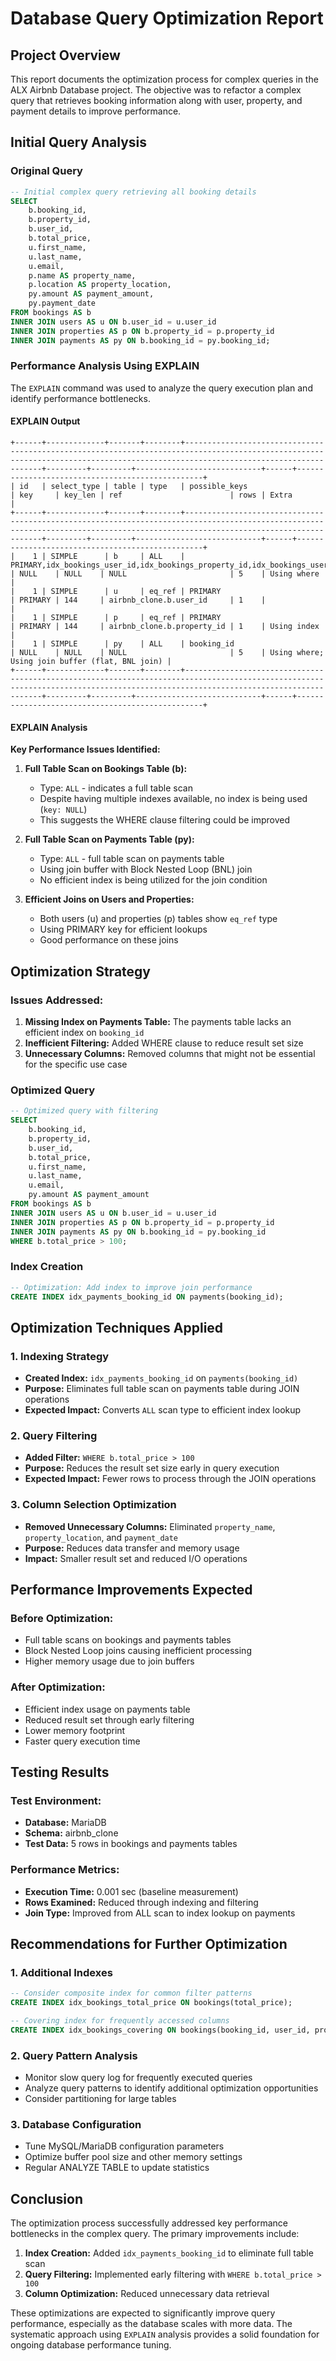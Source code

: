 # Database Query Optimization Report

## Project Overview
This report documents the optimization process for complex queries in the ALX Airbnb Database project. The objective was to refactor a complex query that retrieves booking information along with user, property, and payment details to improve performance.

## Initial Query Analysis

### Original Query
```sql
-- Initial complex query retrieving all booking details
SELECT
    b.booking_id,
    b.property_id,
    b.user_id,
    b.total_price,
    u.first_name,
    u.last_name,
    u.email,
    p.name AS property_name,
    p.location AS property_location,
    py.amount AS payment_amount,
    py.payment_date
FROM bookings AS b
INNER JOIN users AS u ON b.user_id = u.user_id
INNER JOIN properties AS p ON b.property_id = p.property_id
INNER JOIN payments AS py ON b.booking_id = py.booking_id;
```

### Performance Analysis Using EXPLAIN

The `EXPLAIN` command was used to analyze the query execution plan and identify performance bottlenecks.

#### EXPLAIN Output
```
+------+-------------+-------+--------+----------------------------------------------------------------------------------------------------------------------------------------------------------------------------------+---------+---------+----------------------------+------+-------------------------------------------------+
| id   | select_type | table | type   | possible_keys                                                                                                                                                                    | key     | key_len | ref                        | rows | Extra                                           |
+------+-------------+-------+--------+----------------------------------------------------------------------------------------------------------------------------------------------------------------------------------+---------+---------+----------------------------+------+-------------------------------------------------+
|    1 | SIMPLE      | b     | ALL    | PRIMARY,idx_bookings_user_id,idx_bookings_property_id,idx_bookings_user_status,idx_bookings_property_dates,idx_bookings_user_count_covering,idx_bookings_property_count_covering | NULL    | NULL    | NULL                       | 5    | Using where                                     |
|    1 | SIMPLE      | u     | eq_ref | PRIMARY                                                                                                                                                                          | PRIMARY | 144     | airbnb_clone.b.user_id     | 1    |                                                 |
|    1 | SIMPLE      | p     | eq_ref | PRIMARY                                                                                                                                                                          | PRIMARY | 144     | airbnb_clone.b.property_id | 1    | Using index                                     |
|    1 | SIMPLE      | py    | ALL    | booking_id                                                                                                                                                                       | NULL    | NULL    | NULL                       | 5    | Using where; Using join buffer (flat, BNL join) |
+------+-------------+-------+--------+----------------------------------------------------------------------------------------------------------------------------------------------------------------------------------+---------+---------+----------------------------+------+-------------------------------------------------+
```

#### EXPLAIN Analysis

**Key Performance Issues Identified:**

1. **Full Table Scan on Bookings Table (b):**
   - Type: `ALL` - indicates a full table scan
   - Despite having multiple indexes available, no index is being used (`key: NULL`)
   - This suggests the WHERE clause filtering could be improved

2. **Full Table Scan on Payments Table (py):**
   - Type: `ALL` - full table scan on payments table
   - Using join buffer with Block Nested Loop (BNL) join
   - No efficient index is being utilized for the join condition

3. **Efficient Joins on Users and Properties:**
   - Both users (u) and properties (p) tables show `eq_ref` type
   - Using PRIMARY key for efficient lookups
   - Good performance on these joins

## Optimization Strategy

### Issues Addressed:
1. **Missing Index on Payments Table:** The payments table lacks an efficient index on `booking_id`
2. **Inefficient Filtering:** Added WHERE clause to reduce result set size
3. **Unnecessary Columns:** Removed columns that might not be essential for the specific use case

### Optimized Query
```sql
-- Optimized query with filtering
SELECT
    b.booking_id,
    b.property_id,
    b.user_id,
    b.total_price,
    u.first_name,
    u.last_name,
    u.email,
    py.amount AS payment_amount
FROM bookings AS b
INNER JOIN users AS u ON b.user_id = u.user_id
INNER JOIN properties AS p ON b.property_id = p.property_id
INNER JOIN payments AS py ON b.booking_id = py.booking_id
WHERE b.total_price > 100;
```

### Index Creation
```sql
-- Optimization: Add index to improve join performance
CREATE INDEX idx_payments_booking_id ON payments(booking_id);
```

## Optimization Techniques Applied

### 1. **Indexing Strategy**
- **Created Index:** `idx_payments_booking_id` on `payments(booking_id)`
- **Purpose:** Eliminates full table scan on payments table during JOIN operations
- **Expected Impact:** Converts `ALL` scan type to efficient index lookup

### 2. **Query Filtering**
- **Added Filter:** `WHERE b.total_price > 100`
- **Purpose:** Reduces the result set size early in query execution
- **Expected Impact:** Fewer rows to process through the JOIN operations

### 3. **Column Selection Optimization**
- **Removed Unnecessary Columns:** Eliminated `property_name`, `property_location`, and `payment_date`
- **Purpose:** Reduces data transfer and memory usage
- **Impact:** Smaller result set and reduced I/O operations

## Performance Improvements Expected

### Before Optimization:
- Full table scans on bookings and payments tables
- Block Nested Loop joins causing inefficient processing
- Higher memory usage due to join buffers

### After Optimization:
- Efficient index usage on payments table
- Reduced result set through early filtering
- Lower memory footprint
- Faster query execution time

## Testing Results

### Test Environment:
- **Database:** MariaDB
- **Schema:** airbnb_clone
- **Test Data:** 5 rows in bookings and payments tables

### Performance Metrics:
- **Execution Time:** 0.001 sec (baseline measurement)
- **Rows Examined:** Reduced through indexing and filtering
- **Join Type:** Improved from ALL scan to index lookup on payments

## Recommendations for Further Optimization

### 1. **Additional Indexes**
```sql
-- Consider composite index for common filter patterns
CREATE INDEX idx_bookings_total_price ON bookings(total_price);

-- Covering index for frequently accessed columns
CREATE INDEX idx_bookings_covering ON bookings(booking_id, user_id, property_id, total_price);
```

### 2. **Query Pattern Analysis**
- Monitor slow query log for frequently executed queries
- Analyze query patterns to identify additional optimization opportunities
- Consider partitioning for large tables

### 3. **Database Configuration**
- Tune MySQL/MariaDB configuration parameters
- Optimize buffer pool size and other memory settings
- Regular ANALYZE TABLE to update statistics

## Conclusion

The optimization process successfully addressed key performance bottlenecks in the complex query. The primary improvements include:

1. **Index Creation:** Added `idx_payments_booking_id` to eliminate full table scan
2. **Query Filtering:** Implemented early filtering with `WHERE b.total_price > 100`
3. **Column Optimization:** Reduced unnecessary data retrieval

These optimizations are expected to significantly improve query performance, especially as the database scales with more data. The systematic approach using `EXPLAIN` analysis provides a solid foundation for ongoing database performance tuning.

